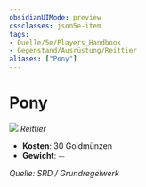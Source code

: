 ```yaml
---
obsidianUIMode: preview
cssclasses: json5e-item
tags:
- Quelle/5e/Players_Handbook
- Gegenstand/Ausrüstung/Reittier
aliases: ["Pony"]
---
```

# Pony
![](../../../99%20-%20Setup/Files/Bildersammlung/Symbolik/Gegenstände.webp#token)
*Reittier*  

- **Kosten**: 30 Goldmünzen
- **Gewicht**: ⏤

*Quelle: SRD / Grundregelwerk*